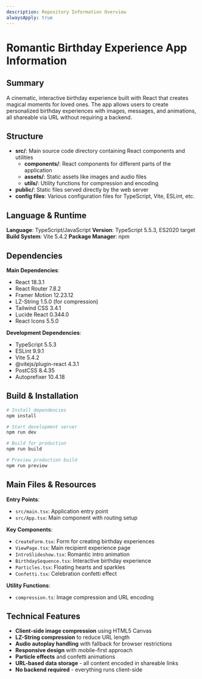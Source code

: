 ```yaml
---
description: Repository Information Overview
alwaysApply: true
---
```


# Romantic Birthday Experience App Information

## Summary
A cinematic, interactive birthday experience built with React that creates magical moments for loved ones. The app allows users to create personalized birthday experiences with images, messages, and animations, all shareable via URL without requiring a backend.

## Structure
- **src/**: Main source code directory containing React components and utilities
  - **components/**: React components for different parts of the application
  - **assets/**: Static assets like images and audio files
  - **utils/**: Utility functions for compression and encoding
- **public/**: Static files served directly by the web server
- **config files**: Various configuration files for TypeScript, Vite, ESLint, etc.

## Language & Runtime
**Language**: TypeScript/JavaScript
**Version**: TypeScript 5.5.3, ES2020 target
**Build System**: Vite 5.4.2
**Package Manager**: npm

## Dependencies
**Main Dependencies**:
- React 18.3.1
- React Router 7.8.2
- Framer Motion 12.23.12
- LZ-String 1.5.0 (for compression)
- Tailwind CSS 3.4.1
- Lucide React 0.344.0
- React Icons 5.5.0

**Development Dependencies**:
- TypeScript 5.5.3
- ESLint 9.9.1
- Vite 5.4.2
- @vitejs/plugin-react 4.3.1
- PostCSS 8.4.35
- Autoprefixer 10.4.18

## Build & Installation
```bash
# Install dependencies
npm install

# Start development server
npm run dev

# Build for production
npm run build

# Preview production build
npm run preview
```

## Main Files & Resources
**Entry Points**:
- `src/main.tsx`: Application entry point
- `src/App.tsx`: Main component with routing setup

**Key Components**:
- `CreateForm.tsx`: Form for creating birthday experiences
- `ViewPage.tsx`: Main recipient experience page
- `IntroSlideshow.tsx`: Romantic intro animation
- `BirthdaySequence.tsx`: Interactive birthday experience
- `Particles.tsx`: Floating hearts and sparkles
- `Confetti.tsx`: Celebration confetti effect

**Utility Functions**:
- `compression.ts`: Image compression and URL encoding

## Technical Features
- **Client-side image compression** using HTML5 Canvas
- **LZ-String compression** to reduce URL length
- **Audio autoplay handling** with fallback for browser restrictions
- **Responsive design** with mobile-first approach
- **Particle effects** and confetti animations
- **URL-based data storage** - all content encoded in shareable links
- **No backend required** - everything runs client-side